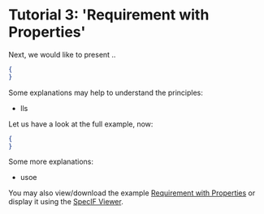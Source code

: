 # Tutorial 3: 'Requirement with Properties'

Next, we would like to present ..

```json
{
}
```

Some explanations may help to understand the principles:
- lls

Let us have a look at the full example, now:

```json
{
}
```

Some more explanations:
- usoe

You may also view/download the example [Requirement with Properties](http://specif.de/examples/03_Requirement-with-Properties.specif "SpecIF Example \'Requirement with Properties\'") or display it using the [SpecIF Viewer](http://specif.de/apps-alpha/view.html#import=../examples/03_Requirement-with-Properties.specif).
